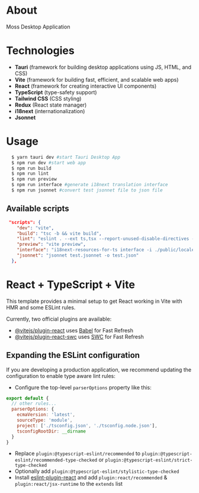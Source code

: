 # About

Moss Desktop Application

# Technologies

- **Tauri** (framework for building desktop applications using JS, HTML, and CSS)
- **Vite** (framework for building fast, efficient, and scalable web apps)
- **React** (framework for creating interactive UI components)
- **TypeScript** (type-safety support)
- **Tailwind CSS** (CSS styling)
- **Redux** (React state manager)
- **i18next** (internationalization)
- **Jsonnet**

# Usage

```bash
  $ yarn tauri dev #start Tauri Desktop App
  $ npm run dev #start web app
  $ npm run build
  $ npm run lint
  $ npm run preview
  $ npm run interface #generate i18next translation interface
  $ npm run jsonnet #convert test jsonnet file to json file
```

## Available scripts

```json
 "scripts": {
    "dev": "vite",
    "build": "tsc -b && vite build",
    "lint": "eslint . --ext ts,tsx --report-unused-disable-directives --max-warnings 0",
    "preview": "vite preview",
    "interface": "i18next-resources-for-ts interface -i ./public/locales/de -o ./src/@types/resources.d.ts",
    "jsonnet": "jsonnet test.jsonnet -o test.json"
  },
```

# React + TypeScript + Vite

This template provides a minimal setup to get React working in Vite with HMR and some ESLint rules.

Currently, two official plugins are available:

- [@vitejs/plugin-react](https://github.com/vitejs/vite-plugin-react/blob/main/packages/plugin-react/README.md) uses [Babel](https://babeljs.io/) for Fast Refresh
- [@vitejs/plugin-react-swc](https://github.com/vitejs/vite-plugin-react-swc) uses [SWC](https://swc.rs/) for Fast Refresh

## Expanding the ESLint configuration

If you are developing a production application, we recommend updating the configuration to enable type aware lint rules:

- Configure the top-level `parserOptions` property like this:

```js
export default {
  // other rules...
  parserOptions: {
    ecmaVersion: 'latest',
    sourceType: 'module',
    project: ['./tsconfig.json', './tsconfig.node.json'],
    tsconfigRootDir: __dirname
  }
}
```

- Replace `plugin:@typescript-eslint/recommended` to `plugin:@typescript-eslint/recommended-type-checked` or `plugin:@typescript-eslint/strict-type-checked`
- Optionally add `plugin:@typescript-eslint/stylistic-type-checked`
- Install [eslint-plugin-react](https://github.com/jsx-eslint/eslint-plugin-react) and add `plugin:react/recommended` & `plugin:react/jsx-runtime` to the `extends` list
